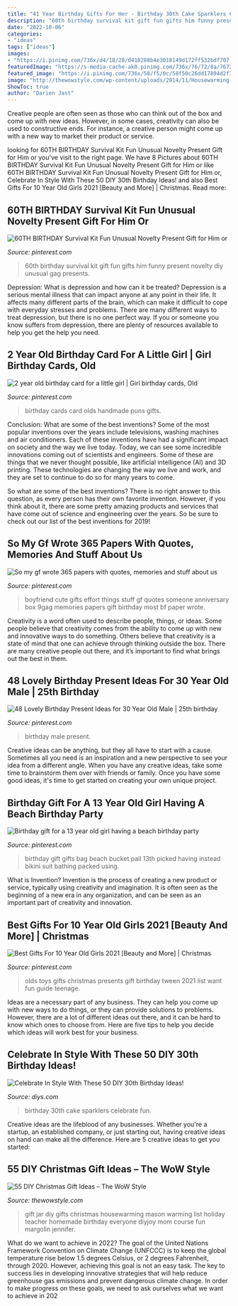 ```yaml
---
title: "41 Year Birthday Gifts For Her - Birthday 30th Cake Sparklers Celebrate Fun"
description: "60th birthday survival kit gift fun gifts him funny present novelty diy unusual gag presents"
date: "2022-10-06"
categories:
- "ideas"
tags: ["ideas"]
images:
- "https://i.pinimg.com/736x/d4/18/28/d418288b4e3018149d172ff532bdf707.jpg"
featuredImage: "https://s-media-cache-ak0.pinimg.com/736x/76/72/8a/76728a1e4aed6ab0101801395933e05e.jpg"
featured_image: "https://i.pinimg.com/736x/58/f5/0c/58f50c26dd17894d2f338d89bcb128bd--presents-for-your-boyfriend-cute-stuff-to-do-for-your-boyfriend.jpg"
image: "http://thewowstyle.com/wp-content/uploads/2014/11/Housewarming-Gift-in-a-Jar.jpg"
ShowToc: true
author: "Darien Jast"
---
```



Creative people are often seen as those who can think out of the box and come up with new ideas. However, in some cases, creativity can also be used to constructive ends. For instance, a creative person might come up with a new way to market their product or service.

	

		
looking for 60TH BIRTHDAY Survival Kit Fun Unusual Novelty Present Gift for Him or you've visit to the right page. We have 8 Pictures about 60TH BIRTHDAY Survival Kit Fun Unusual Novelty Present Gift for Him or like 60TH BIRTHDAY Survival Kit Fun Unusual Novelty Present Gift for Him or, Celebrate In Style With These 50 DIY 30th Birthday Ideas! and also Best Gifts For 10 Year Old Girls 2021 [Beauty and More] | Christmas. Read more:
		
    
## 60TH BIRTHDAY Survival Kit Fun Unusual Novelty Present Gift For Him Or

<img loading=lazy src="https://i.pinimg.com/736x/d4/18/28/d418288b4e3018149d172ff532bdf707.jpg" onerror="this.onerror=null;this.src='https://tse1.mm.bing.net/th?id=OIP.gm1RYmQm4MLSJiCike4cTQHaJ3&amp;pid=15.1';" alt="60TH BIRTHDAY Survival Kit Fun Unusual Novelty Present Gift for Him or">

_Source: pinterest.com_

>60th birthday survival kit gift fun gifts him funny present novelty diy unusual gag presents. 

	

Depression: What is depression and how can it be treated?
Depression is a serious mental illness that can impact anyone at any point in their life. It affects many different parts of the brain, which can make it difficult to cope with everyday stresses and problems. There are many different ways to treat depression, but there is no one perfect way. If you or someone you know suffers from depression, there are plenty of resources available to help you get the help you need.

    
## 2 Year Old Birthday Card For A Little Girl | Girl Birthday Cards, Old

<img loading=lazy src="https://i.pinimg.com/736x/0a/51/ae/0a51ae5e6f6fb2e521c7cd2e721570f3---year-olds-old-birthday-cards.jpg" onerror="this.onerror=null;this.src='https://tse4.mm.bing.net/th?id=OIP.w0Ep9eSOim0XDB61U8EpzADMEy&amp;pid=15.1';" alt="2 year old birthday card for a little girl | Girl birthday cards, Old">

_Source: pinterest.com_

>birthday cards card olds handmade puns gifts. 

	

Conclusion: What are some of the best inventions?
Some of the most popular inventions over the years include televisions, washing machines and air conditioners. Each of these inventions have had a significant impact on society and the way we live today. 
Today, we can see some incredible innovations coming out of scientists and engineers. Some of these are things that we never thought possible, like artificial intelligence (AI) and 3D printing. These technologies are changing the way we live and work, and they are set to continue to do so for many years to come. 

So what are some of the best inventions? There is no right answer to this question, as every person has their own favorite invention. However, if you think about it, there are some pretty amazing products and services that have come out of science and engineering over the years. So be sure to check out our list of the best inventions for 2019!

    
## So My Gf Wrote 365 Papers With Quotes, Memories And Stuff About Us

<img loading=lazy src="https://i.pinimg.com/736x/58/f5/0c/58f50c26dd17894d2f338d89bcb128bd--presents-for-your-boyfriend-cute-stuff-to-do-for-your-boyfriend.jpg" onerror="this.onerror=null;this.src='https://tse3.mm.bing.net/th?id=OIP.dK6B30vO-XGu2b9Q0aFsogHaJ3&amp;pid=15.1';" alt="So my gf wrote 365 papers with quotes, memories and stuff about us">

_Source: pinterest.com_

>boyfriend cute gifts effort things stuff gf quotes someone anniversary box 9gag memories papers gift birthday most bf paper wrote. 

	

Creativity is a word often used to describe people, things, or ideas. Some people believe that creativity comes from the ability to come up with new and innovative ways to do something. Others believe that creativity is a state of mind that one can achieve through thinking outside the box. There are many creative people out there, and it’s important to find what brings out the best in them.

    
## 48 Lovely Birthday Present Ideas For 30 Year Old Male | 25th Birthday

<img loading=lazy src="https://i.pinimg.com/736x/f2/9b/0f/f29b0fb4da0f835414ec9b2cfdc64993.jpg" onerror="this.onerror=null;this.src='https://tse1.mm.bing.net/th?id=OIP.y7ikrHRydwJQDCbKhx1ilQHaJ4&amp;pid=15.1';" alt="48 Lovely Birthday Present Ideas for 30 Year Old Male | 25th birthday">

_Source: pinterest.com_

>birthday male present. 

	

Creative ideas can be anything, but they all have to start with a cause. Sometimes all you need is an inspiration and a new perspective to see your idea from a different angle. When you have any creative ideas, take some time to brainstorm them over with friends or family. Once you have some good ideas, it's time to get started on creating your own unique project.

    
## Birthday Gift For A 13 Year Old Girl Having A Beach Birthday Party

<img loading=lazy src="https://s-media-cache-ak0.pinimg.com/736x/76/72/8a/76728a1e4aed6ab0101801395933e05e.jpg" onerror="this.onerror=null;this.src='https://tse3.mm.bing.net/th?id=OIP.CzTII_FQwMfZgcQtA_4sFgHaJ6&amp;pid=15.1';" alt="Birthday gift for a 13 year old girl having a beach birthday party">

_Source: pinterest.com_

>birthday gift gifts bag beach bucket pail 13th picked having instead bikini suit bathing packed using. 

	

What is Invention?
Invention is the process of creating a new product or service, typically using creativity and imagination. It is often seen as the beginning of a new era in any organization, and can be seen as an important part of creativity and innovation.

    
## Best Gifts For 10 Year Old Girls 2021 [Beauty And More] | Christmas

<img loading=lazy src="https://i.pinimg.com/736x/71/d9/d4/71d9d4d3ea44c5e2aaace502dcf37fea.jpg" onerror="this.onerror=null;this.src='https://tse3.mm.bing.net/th?id=OIP.IWNS8sMsEFNGCRbMTpMnpAHaOG&amp;pid=15.1';" alt="Best Gifts For 10 Year Old Girls 2021 [Beauty and More] | Christmas">

_Source: pinterest.com_

>olds toys gifts christmas presents gift birthday tween 2021 list want fun guide teenage. 

	

Ideas are a necessary part of any business. They can help you come up with new ways to do things, or they can provide solutions to problems. However, there are a lot of different ideas out there, and it can be hard to know which ones to choose from. Here are five tips to help you decide which ideas will work best for your business.

    
## Celebrate In Style With These 50 DIY 30th Birthday Ideas!

<img loading=lazy src="http://cdn.diys.com/wp-content/uploads/2016/12/diy-30th-birthday-sparklers.jpg" onerror="this.onerror=null;this.src='https://tse3.mm.bing.net/th?id=OIP.tRQOG1QJ_jjiGmuJcgww8AHaLH&amp;pid=15.1';" alt="Celebrate In Style With These 50 DIY 30th Birthday Ideas!">

_Source: diys.com_

>birthday 30th cake sparklers celebrate fun. 

	

Creative ideas are the lifeblood of any businesses. Whether you're a startup, an established company, or just starting out, having creative ideas on hand can make all the difference. Here are 5 creative ideas to get you started: 

    
## 55 DIY Christmas Gift Ideas – The WoW Style

<img loading=lazy src="http://thewowstyle.com/wp-content/uploads/2014/11/Housewarming-Gift-in-a-Jar.jpg" onerror="this.onerror=null;this.src='https://tse1.mm.bing.net/th?id=OIP.S5gIffvTSsWNRHUr4qMrMgHaJ4&amp;pid=15.1';" alt="55 DIY Christmas Gift Ideas – The WoW Style">

_Source: thewowstyle.com_

>gift jar diy gifts christmas housewarming mason warming list holiday teacher homemade birthday everyone diyjoy mom course fun margolin jennifer. 

	

What do we want to achieve in 2022?
The goal of the United Nations Framework Convention on Climate Change (UNFCCC) is to keep the global temperature rise below 1.5 degrees Celsius, or 2 degrees Fahrenheit, through 2020. However, achieving this goal is not an easy task. The key to success lies in developing innovative strategies that will help reduce greenhouse gas emissions and prevent dangerous climate change. In order to make progress on these goals, we need to ask ourselves what we want to achieve in 202
